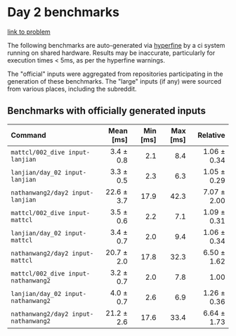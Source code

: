 # Day 2 benchmarks

[link to problem](http://adventofcode.com/2021/day/2)

The following benchmarks are auto-generated via [hyperfine](https://github.com/sharkdp/hyperfine) by a ci system running on shared hardware. Results may be inaccurate, particularly for execution times < 5ms, as per the hyperfine warnings.

The "official" inputs were aggregated from repositories participating in the generation of these benchmarks. The "large" inputs (if any) were sourced from various places, including the subreddit.

## Benchmarks with officially generated inputs
| Command | Mean [ms] | Min [ms] | Max [ms] | Relative |
|:---|---:|---:|---:|---:|
| `mattcl/002_dive input-lanjian` | 3.4 ± 0.8 | 2.1 | 8.4 | 1.06 ± 0.34 |
| `lanjian/day_02 input-lanjian` | 3.3 ± 0.5 | 2.3 | 6.3 | 1.05 ± 0.29 |
| `nathanwang2/day2 input-lanjian` | 22.6 ± 3.7 | 17.9 | 42.3 | 7.07 ± 2.00 |
| `mattcl/002_dive input-mattcl` | 3.5 ± 0.6 | 2.2 | 7.1 | 1.09 ± 0.31 |
| `lanjian/day_02 input-mattcl` | 3.4 ± 0.7 | 2.0 | 9.4 | 1.06 ± 0.34 |
| `nathanwang2/day2 input-mattcl` | 20.7 ± 2.0 | 17.8 | 32.3 | 6.50 ± 1.62 |
| `mattcl/002_dive input-nathanwang2` | 3.2 ± 0.7 | 2.0 | 7.8 | 1.00 |
| `lanjian/day_02 input-nathanwang2` | 4.0 ± 0.7 | 2.6 | 6.9 | 1.26 ± 0.36 |
| `nathanwang2/day2 input-nathanwang2` | 21.2 ± 2.6 | 17.6 | 33.4 | 6.64 ± 1.73 |
